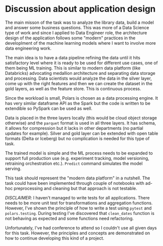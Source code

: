 # Discussion about application design

The main misson of the task was to analyze the library data, build a model and answer some business questions. This was more of a Data Science type of work and since I applied to Data Engineer role, the architecture design of the application follows some "modern" practices in the developlment of the machine learning models where I want to involve more data engineering work.

The main idea is to have a data pipeline refining the data until it hits satisfactory level where it is ready to be used for different use cases, one of them being ML training. This is similar to modern data platform (like Databricks) advocating medallion architecture and separating data storage and processing.
Data scientists would analyze the data in the silver layer, come up with the right features and then we can create the dataset in the gold layers, as well as the feature store. This is continuous process.

Since the workload is small, Polars is chosen as a data processing engine. It has very similar dataframe API as the Spark but the code is written to be extendible so PySpark can be used as well.

Data is placed in the three layers locally (this would be cloud object storage otherwise) and the `parquet` format is used in all three layers. It has schema, it allows for compression but it lacks in other departments (no partial updates for example).
Silver and gold layer can be extended with open table formats (Delta or Iceberg) but no complication is needed for this type of task.

The trained model is simple and the ML process needs to be expanded to support full production use (e.g. experiment tracking, model versioning, retraining orchestration etc.). `Predict` command simulates the model serving.

This task should represent the "modern data platform" in a nutshell. The task could have been implemented through couple of notebooks with ad-hoc preprocessing and cleaning but that approach is not testable.

*DISCLAIMER*: I haven't managed to write tests for all applications. There needs to be more unit test for transformations and aggregation functions. However, I've shown the principle of how to write a test using `pytest` and `polars.testing`. During testing I've discovered that `clean_dates` function is not behaving as expected and some functions need refactoring.

Unfortunately, I've had conference to attend so I couldn't use all given days for this task. However, the principles and concepts are demonstrated on how to continue developing this kind of a project.

